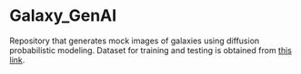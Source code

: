 # Galaxy_GenAI
Repository that generates mock images of galaxies using diffusion probabilistic modeling. Dataset for training and testing is obtained from [this link](https://astronn.readthedocs.io/en/latest/galaxy10.html).
